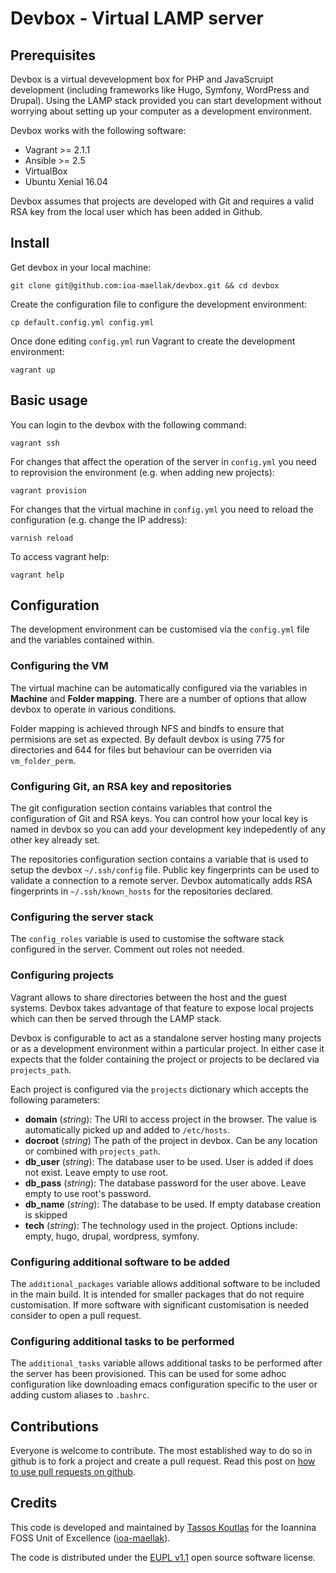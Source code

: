 # Devbox - Virtual LAMP server

## Prerequisites

Devbox is a virtual devevelopment box for PHP and JavaScruipt development
(including frameworks like Hugo, Symfony, WordPress and Drupal). Using the LAMP
stack provided you can start development without worrying about setting up your
computer as a development environment.

Devbox works with the following software:

  - Vagrant >= 2.1.1
  - Ansible >= 2.5
  - VirtualBox
  - Ubuntu Xenial 16.04

Devbox assumes that projects are developed with Git and requires a valid RSA key
from the local user which has been added in Github.

## Install

Get devbox in your local machine:

```
git clone git@github.com:ioa-maellak/devbox.git && cd devbox
```

Create the configuration file to configure the development environment:

```
cp default.config.yml config.yml
```

Once done editing `config.yml` run Vagrant to create the development
environment:

```
vagrant up
```

## Basic usage

You can login to the devbox with the following command:

```
vagrant ssh
```

For changes that affect the operation of the server in `config.yml` you need
to reprovision the environment (e.g. when adding new projects):

```
vagrant provision
```

For changes that the virtual machine in `config.yml` you need to reload the
configuration (e.g. change the IP address):

```
varnish reload
```

To access vagrant help:

```
vagrant help
```

## Configuration

The development environment can be customised via the `config.yml` file and the
variables contained within. 

### Configuring the VM

The virtual machine can be automatically configured via the variables in
**Machine** and **Folder mapping**. There are a number of options that allow
devbox to operate in various conditions.

Folder mapping is achieved through NFS and bindfs to ensure that permisions are
set as expected. By default devbox is using 775 for directories and 644 for
files but behaviour can be overriden via `vm_folder_perm`.

### Configuring Git, an RSA key and repositories

The git configuration section contains variables that control the configuration
of Git and RSA keys. You can control how your local key is named in devbox so
you can add your development key indepedently of any other key already set.

The repositories configuration section contains a variable that is used to setup
the devbox `~/.ssh/config` file. Public key fingerprints can be used to validate
a connection to a remote server. Devbox automatically adds RSA fingerprints
in `~/.ssh/known_hosts` for the repositories declared.

### Configuring the server stack

The `config_roles` variable is used to customise the software stack configured
in the server. Comment out roles not needed.

### Configuring projects

Vagrant allows to share directories between the host and the guest
systems. Devbox takes advantage of that feature to expose local projects which
can then be served through the LAMP stack.

Devbox is configurable to act as a standalone server hosting many projects or as
a development environment within a particular project. In either case it expects
that the folder containing the project or projects to be declared via
`projects_path`.

Each project is configured via the `projects` dictionary which accepts the
following parameters:

  - **domain** (_string_): The URI to access project in the browser. The value is
  automatically picked up and added to `/etc/hosts`.
  - **docroot** (_string_) The path of the project in devbox. Can be any
    location or combined with `projects_path`.
  - **db_user** (_string_): The database user to be used. User is added if does
  not exist. Leave empty to use root.
  - **db_pass** (_string_): The database password for the user above. Leave empty to
    use root's password.
  - **db_name** (_string_): The database to be used. If empty database creation is skipped
  - **tech** (_string_): The technology used in the project. Options include:
    empty, hugo, drupal, wordpress, symfony.

### Configuring additional software to be added

The `additional_packages` variable allows additional software to be included in
the main build. It is intended for smaller packages that do not require
customisation. If more software with significant customisation is needed
consider to open a pull request.

### Configuring additional tasks to be performed

The `additional_tasks` variable allows additional tasks to be performed after
the server has been provisioned. This can be used for some adhoc configuration
like downloading emacs configuration specific to the user or adding custom
aliases to `.bashrc`.

## Contributions

Everyone is welcome to contribute. The most established way to do so in github
is to fork a project and create a pull request. Read this post on
[how to use pull requests on github](https://help.github.com/articles/using-pull-requests/).

## Credits

This code is developed and maintained by
[Tassos Koutlas](https://github.com/tassoskoutlas) for the Ioannina FOSS Unit of
Excellence ([ioa-maellak](https://github.com/ioa-maellak/)).

The code is distributed under the
[EUPL v1.1](http://ec.europa.eu/idabc/eupl.html) open source software license.

